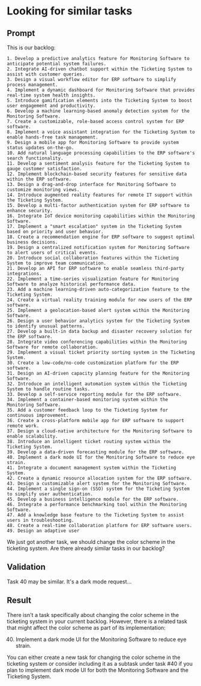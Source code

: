 # Looking for similar tasks

## Prompt

This is our backlog:

```
1. Develop a predictive analytics feature for Monitoring Software to anticipate potential system failures.
2. Integrate AI-driven chatbot support within the Ticketing System to assist with customer queries.
3. Design a visual workflow editor for ERP software to simplify process management.
4. Implement a dynamic dashboard for Monitoring Software that provides real-time system health insights.
5. Introduce gamification elements into the Ticketing System to boost user engagement and productivity.
6. Develop a machine learning-based anomaly detection system for the Monitoring Software.
7. Create a customizable, role-based access control system for ERP software.
8. Implement a voice assistant integration for the Ticketing System to enable hands-free task management.
9. Design a mobile app for Monitoring Software to provide system status updates on-the-go.
10. Add natural language processing capabilities to the ERP software's search functionality.
11. Develop a sentiment analysis feature for the Ticketing System to gauge customer satisfaction.
12. Implement blockchain-based security features for sensitive data within the ERP software.
13. Design a drag-and-drop interface for Monitoring Software to customize monitoring views.
14. Introduce augmented reality features for remote IT support within the Ticketing System.
15. Develop a multi-factor authentication system for ERP software to enhance security.
16. Integrate IoT device monitoring capabilities within the Monitoring Software.
17. Implement a "smart escalation" system in the Ticketing System based on priority and user behavior.
18. Create a recommendation engine for ERP software to suggest optimal business decisions.
19. Design a centralized notification system for Monitoring Software to alert users of critical events.
20. Introduce social collaboration features within the Ticketing System to improve team communication.
21. Develop an API for ERP software to enable seamless third-party integrations.
22. Implement a time-series visualization feature for Monitoring Software to analyze historical performance data.
23. Add a machine learning-driven auto-categorization feature to the Ticketing System.
24. Create a virtual reality training module for new users of the ERP software.
25. Implement a geolocation-based alert system within the Monitoring Software.
26. Design a user behavior analytics system for the Ticketing System to identify unusual patterns.
27. Develop a built-in data backup and disaster recovery solution for the ERP software.
28. Integrate video conferencing capabilities within the Monitoring Software for remote collaboration.
29. Implement a visual ticket priority sorting system in the Ticketing System.
30. Create a low-code/no-code customization platform for the ERP software.
31. Design an AI-driven capacity planning feature for the Monitoring Software.
32. Introduce an intelligent automation system within the Ticketing System to handle routine tasks.
33. Develop a self-service reporting module for the ERP software.
34. Implement a container-based monitoring system within the Monitoring Software.
35. Add a customer feedback loop to the Ticketing System for continuous improvement.
36. Create a cross-platform mobile app for ERP software to support remote work.
37. Design a cloud-native architecture for the Monitoring Software to enable scalability.
38. Introduce an intelligent ticket routing system within the Ticketing System.
39. Develop a data-driven forecasting module for the ERP software.
40. Implement a dark mode UI for the Monitoring Software to reduce eye strain.
41. Integrate a document management system within the Ticketing System.
42. Create a dynamic resource allocation system for the ERP software.
43. Design a customizable alert system for the Monitoring Software.
44. Implement a single sign-on (SSO) system for the Ticketing System to simplify user authentication.
45. Develop a business intelligence module for the ERP software.
46. Integrate a performance benchmarking tool within the Monitoring Software.
47. Add a knowledge base feature to the Ticketing System to assist users in troubleshooting.
48. Create a real-time collaboration platform for ERP software users.
49. Design an adaptive user
```

We just got another task, we should change the color scheme in the ticketing system. Are there already similar tasks in our backlog?

## Validation

Task 40 may be similar. It's a dark mode request...

## Result

There isn't a task specifically about changing the color scheme in the ticketing system in your current backlog. However, there is a related task that might affect the color scheme as part of its implementation:

40. Implement a dark mode UI for the Monitoring Software to reduce eye strain.

You can either create a new task for changing the color scheme in the ticketing system or consider including it as a subtask under task #40 if you plan to implement dark mode UI for both the Monitoring Software and the Ticketing System.
